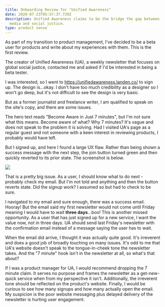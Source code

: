 ```yaml
---
title: Onboarding Review for "Unified Awareness"
date: 2020-07-23T05:57:37.739Z
description: Unified Awareness claims to be the bridge the gap between social
  media and social justice.
type: product sense
---
```

As part of my transition to product management, I've decided to be a beta user for products and write about my experiences with them. This is the first review.

The creator of Unified Awareness (UA), a weekly newsletter that focuses on global social justice, contacted me and asked if I'd be interested in being a beta tester.

I was interested, so I went to <https://unifiedawareness.landen.co/> to sign up. The design is...okay. I don't have too much credibility as a designer so I won't go deep, but it's not difficult to see the design is very basic.

But as a former journalist and freelance writer, I am qualified to speak on the site's copy, and there are some issues.

The hero text reads "Become Aware in Just 7 minutes", but I'm not sure what this means. Become aware of what? Why 7 minutes? It's vague and does not speak to the problem it is solving. Had I visited UA's page as a regular guest and not someone with a keen interest in reviewing products, I probably would have left.

But I signed up, and here I found a large UX flaw. Rather than being shown a success message with the next step, the join button turned green and then quickly reverted to its prior state. The screenshot is below.

![](/img/screen-shot-2020-07-17-at-12.39.45-pm.png)

That is a pretty big issue. As a user, I should know what to do next - probably check my email. But I'm not told and anything and then the button reverts state. Did the signup work? I assumed so but had to check to be sure.

I navigated to my email and sure enough, there was a success email. Hooray! But the email said my first newsletter would not come until Friday meaning I would have to wait **three days**...boo! This is another missed opportunity. As a user that has just signed up for a new service, I want the value now, not in three days. UA should send last Friday's newsletter with the confirmation email instead of a message saying the user has to wait.

When the email did arrive, I thought it was actually quite good. It's irreverent and does a good job of broadly touching on many issues. It's odd to me that UA's website doesn't speak to the tongue-in-cheek tone the newsletter takes. And the "7 minute" hook isn't in the newsletter at all, so what's that about?

If I was a product manager for UA, I would recommend dropping the 7 minute claim. It serves no purpose and frames the newsletter as a get-new-quick service when from my perspective it isn't. Additionally, the irreverent tone should be reflected on the product's website. Finally, I would be curious to see how many signups and how many actually open the email. My suspicion is the poor website messaging plus delayed delivery of the newsletter is hurting user engagement.